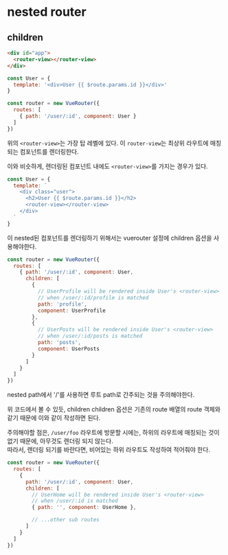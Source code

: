 # nested router

## children

```html
<div id="app">
  <router-view></router-view>
</div>
```

```js
const User = {
  template: '<div>User {{ $route.params.id }}</div>'
}

const router = new VueRouter({
  routes: [
    { path: '/user/:id', component: User }
  ]
})
```
위의 `<router-view>`는 가장 탑 레벨에 있다. 이 `router-view`는 최상위 라우트에 매칭되는 컴포넌트를 렌더링한다.  

이와 비슷하게, 렌더링된 컴포넌트 내에도 `<router-view>`를 가지는 경우가 있다. 

```js
const User = {
  template: `
    <div class="user">
      <h2>User {{ $route.params.id }}</h2>
      <router-view></router-view>
    </div>
  `
}
```

이 nested된 컴포넌트를 렌더링하기 위해서는 vuerouter 설정에 children 옵션을 사용해야한다. 

```js
const router = new VueRouter({
  routes: [
    { path: '/user/:id', component: User,
      children: [
        {
          // UserProfile will be rendered inside User's <router-view>
          // when /user/:id/profile is matched
          path: 'profile',
          component: UserProfile
        },
        {
          // UserPosts will be rendered inside User's <router-view>
          // when /user/:id/posts is matched
          path: 'posts',
          component: UserPosts
        }
      ]
    }
  ]
})
```

nested path에서 '/'를 사용하면 루트 path로 간주되는 것을 주의해야한다. 

위 코드에서 볼 수 있듯, children children 옵션은 기존의 route 배열의 route 객체와 같기 때문에 이와 같이 작성하면 된다.

주의해야할 점은, `/user/foo` 라우트에 방문할 시에는, 하위의 라우트에 매칭되는 것이 없기 때문에, 아무것도 렌더링 되지 않는다.  
따라서, 렌더링 되기를 바란다면, 비어있는 하위 라우트도 작성하여 적어줘야 한다. 

```js
const router = new VueRouter({
  routes: [
    {
      path: '/user/:id', component: User,
      children: [
        // UserHome will be rendered inside User's <router-view>
        // when /user/:id is matched
        { path: '', component: UserHome },

        // ...other sub routes
      ]
    }
  ]
})
```